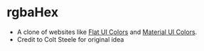 # rgbaHex

- A clone of websites like [Flat UI Colors](https://flatuicolors.com/) and [Material UI Colors](http://materialuicolors.co/?utm_source=launchers).
- Credit to Colt Steele for original idea

